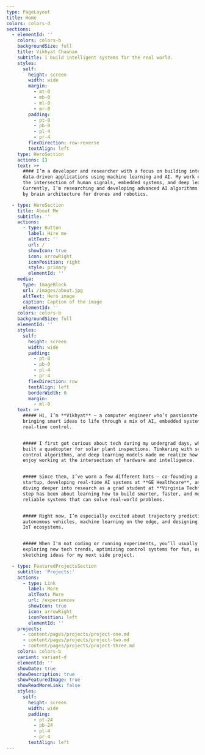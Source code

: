 ```yaml
---
type: PageLayout
title: Home
colors: colors-d
sections:
  - elementId: ''
    colors: colors-b
    backgroundSize: full
    title: Vikhyat Chauhan
    subtitle: I build intelligent systems for the real world.
    styles:
      self:
        height: screen
        width: wide
        margin:
          - mt-0
          - mb-0
          - ml-0
          - mr-0
        padding:
          - pt-0
          - pb-0
          - pl-4
          - pr-4
        flexDirection: row-reverse
        textAlign: left
    type: HeroSection
    actions: []
    text: >+
      #### I’m a developer and researcher with a focus on building intelligent,
      data-driven applications using machine learning and AI. My work explores
      the intersection of human signals, embedded systems, and deep learning.
      Currently, I’m researching and developing advanced AI algorithms inspired
      by brain architecture for drones and robotics.

  - type: HeroSection
    title: About Me
    subtitle: ''
    actions:
      - type: Button
        label: Hire me
        altText: ''
        url: /
        showIcon: true
        icon: arrowRight
        iconPosition: right
        style: primary
        elementId: ''
    media:
      type: ImageBlock
      url: /images/about.jpg
      altText: Hero image
      caption: Caption of the image
      elementId: ''
    colors: colors-b
    backgroundSize: full
    elementId: ''
    styles:
      self:
        height: screen
        width: wide
        padding:
          - pt-0
          - pb-0
          - pl-4
          - pr-4
        flexDirection: row
        textAlign: left
        borderWidth: 0
        margin:
          - ml-0
    text: >+
      ##### Hi, I’m **Vikhyat** — a computer engineer who’s passionate about
      bringing smart ideas to life through a mix of AI, embedded systems, and
      real-time control.


      ##### I first got curious about tech during my undergrad days, when I
      built a quadcopter for solar plant inspections. Tinkering with sensors,
      control algorithms, and deep learning models made me realize how much I
      enjoy working at the intersection of hardware and intelligence.


      ##### Since then, I’ve worn a few different hats — co-founding a tech
      startup, developing real-time AI systems at **GE Healthcare**, and now
      diving deeper into research as a grad student at **Virginia Tech**. Every
      step has been about learning how to build smarter, faster, and more
      reliable systems that can solve real-world problems.


      ##### Right now, I’m especially excited about trajectory prediction for
      autonomous vehicles, machine learning on the edge, and designing scalable
      IoT ecosystems.


      ##### When I'm not coding or running experiments, you’ll usually find me
      exploring new tech trends, optimizing control systems for fun, or
      sketching ideas for my next side project.

  - type: FeaturedProjectsSection
    subtitle: 'Projects:'
    actions:
      - type: Link
        label: More
        altText: More
        url: /experiences
        showIcon: true
        icon: arrowRight
        iconPosition: left
        elementId: ''
    projects:
      - content/pages/projects/project-one.md
      - content/pages/projects/project-two.md
      - content/pages/projects/project-three.md
    colors: colors-b
    variant: variant-d
    elementId: ''
    showDate: true
    showDescription: true
    showFeaturedImage: true
    showReadMoreLink: false
    styles:
      self:
        height: screen
        width: wide
        padding:
          - pt-24
          - pb-24
          - pl-4
          - pr-4
        textAlign: left
---
```

